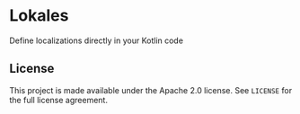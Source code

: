 # Lokales

Define localizations directly in your Kotlin code

## License

This project is made available under the Apache 2.0 license.
See `LICENSE` for the full license agreement.
